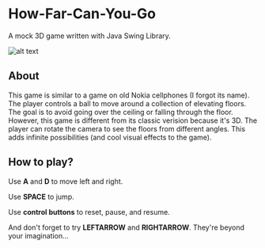 # How-Far-Can-You-Go
A mock 3D game written with Java Swing Library.

![alt text](https://github.com/zchuning/How-Far-Can-You-Go/raw/master/files/Gameplay.png "Gameplay")

## About
This game is similar to a game on old Nokia cellphones (I forgot its name). The player controls a ball to move around 
a collection of elevating floors. The goal is to avoid going over the ceiling or falling through the floor. However, this 
game is different from its classic verision because it's 3D. The player can rotate the camera to see the floors from 
different angles. This adds infinite possibilities (and cool visual effects to the game).


## How to play?
Use **A** and **D** to move left and right.

Use **SPACE** to jump.

Use **control buttons** to reset, pause, and resume.

And don't forget to try **LEFTARROW** and **RIGHTARROW**. They're beyond your imagination...
